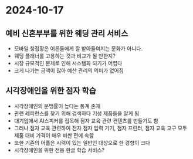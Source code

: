 # 2024-10-17

## 예비 신혼부부를 위한 웨딩 관리 서비스

- 모바일 청접장은 어른들에게 잘 받아들여지는 문화가 아니다.
- 웨딩 플래너를 고용하는 것과 비교가 될 만한지?
- 시장 규모적인 문제로 인해 시스템화 되기가 어렵다
- 크게 나가는 금액이 많아 예산 관리의 의미가 없어짐

## 시각장애인을 위한 점자 학습

- 시각장애인의 문맹률이 높다는 통계 존재
- 관련 레퍼런스를 찾기 위해 검색하다 기성 제품들을 알게 됨
- 대기업에서 AI스피커를 접목해 점자 교육 관련 컨텐츠를 만들기도 함
- 그러나 점자 교육 관련하여 전자 점자 입력 기기, 점자 프린터, 점자 교육 교구 모두 제품 대비 가격이 매우 비싼 편에 속함
- 또한 기존의 어플은 시력이 있는 일반인 대상으로 한 경향이 크다
- 시각장애인을 위한 전용 한글 학습 서비스?
